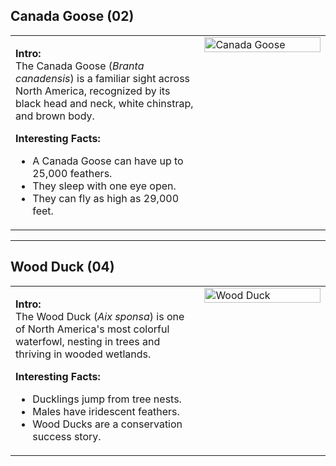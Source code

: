 ## Canada Goose (02)
<table>
<tr>
<td width="60%" valign="top">

**Intro:**  
The Canada Goose (*Branta canadensis*) is a familiar sight across North America, recognized by its black head and neck, white chinstrap, and brown body.

**Interesting Facts:**
- A Canada Goose can have up to 25,000 feathers.
- They sleep with one eye open.
- They can fly as high as 29,000 feet.

</td>
<td width="40%" valign="top">
<img src="https://upload.wikimedia.org/wikipedia/commons/1/1e/Canada_goose.jpg" alt="Canada Goose" width="100%">
</td>
</tr>
</table>

---

## Wood Duck (04)
<table>
<tr>
<td width="60%" valign="top">

**Intro:**  
The Wood Duck (*Aix sponsa*) is one of North America's most colorful waterfowl, nesting in trees and thriving in wooded wetlands.

**Interesting Facts:**
- Ducklings jump from tree nests.
- Males have iridescent feathers.
- Wood Ducks are a conservation success story.

</td>
<td width="40%" valign="top">
<img src="https://upload.wikimedia.org/wikipedia/commons/6/67/Wood_Duck.jpg" alt="Wood Duck" width="100%">
</td>
</tr>
</table>
